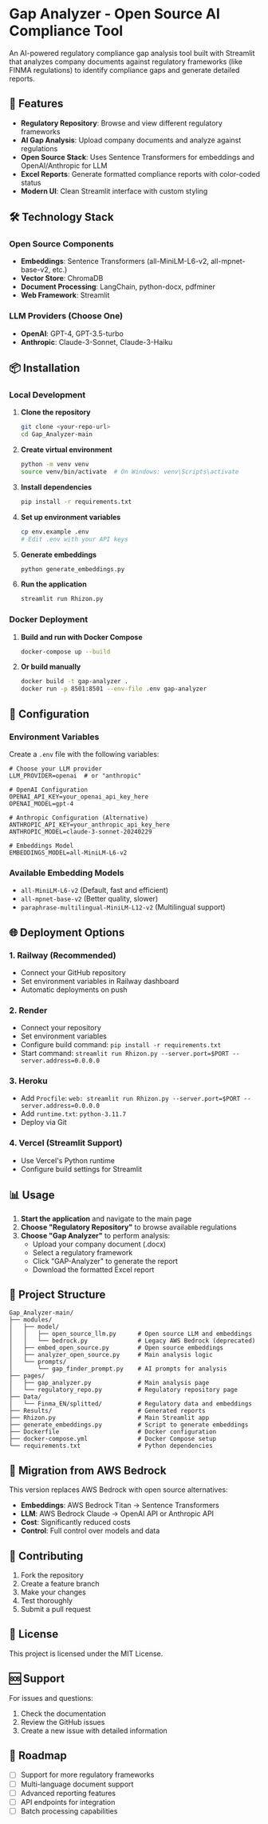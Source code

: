 # Gap Analyzer - Open Source AI Compliance Tool

An AI-powered regulatory compliance gap analysis tool built with Streamlit that analyzes company documents against regulatory frameworks (like FINMA regulations) to identify compliance gaps and generate detailed reports.

## 🚀 Features

- **Regulatory Repository**: Browse and view different regulatory frameworks
- **AI Gap Analysis**: Upload company documents and analyze against regulations
- **Open Source Stack**: Uses Sentence Transformers for embeddings and OpenAI/Anthropic for LLM
- **Excel Reports**: Generate formatted compliance reports with color-coded status
- **Modern UI**: Clean Streamlit interface with custom styling

## 🛠️ Technology Stack

### Open Source Components
- **Embeddings**: Sentence Transformers (all-MiniLM-L6-v2, all-mpnet-base-v2, etc.)
- **Vector Store**: ChromaDB
- **Document Processing**: LangChain, python-docx, pdfminer
- **Web Framework**: Streamlit

### LLM Providers (Choose One)
- **OpenAI**: GPT-4, GPT-3.5-turbo
- **Anthropic**: Claude-3-Sonnet, Claude-3-Haiku

## 📦 Installation

### Local Development

1. **Clone the repository**
   ```bash
   git clone <your-repo-url>
   cd Gap_Analyzer-main
   ```

2. **Create virtual environment**
   ```bash
   python -m venv venv
   source venv/bin/activate  # On Windows: venv\Scripts\activate
   ```

3. **Install dependencies**
   ```bash
   pip install -r requirements.txt
   ```

4. **Set up environment variables**
   ```bash
   cp env.example .env
   # Edit .env with your API keys
   ```

5. **Generate embeddings**
   ```bash
   python generate_embeddings.py
   ```

6. **Run the application**
   ```bash
   streamlit run Rhizon.py
   ```

### Docker Deployment

1. **Build and run with Docker Compose**
   ```bash
   docker-compose up --build
   ```

2. **Or build manually**
   ```bash
   docker build -t gap-analyzer .
   docker run -p 8501:8501 --env-file .env gap-analyzer
   ```

## 🔧 Configuration

### Environment Variables

Create a `.env` file with the following variables:

```env
# Choose your LLM provider
LLM_PROVIDER=openai  # or "anthropic"

# OpenAI Configuration
OPENAI_API_KEY=your_openai_api_key_here
OPENAI_MODEL=gpt-4

# Anthropic Configuration (Alternative)
ANTHROPIC_API_KEY=your_anthropic_api_key_here
ANTHROPIC_MODEL=claude-3-sonnet-20240229

# Embeddings Model
EMBEDDINGS_MODEL=all-MiniLM-L6-v2
```

### Available Embedding Models
- `all-MiniLM-L6-v2` (Default, fast and efficient)
- `all-mpnet-base-v2` (Better quality, slower)
- `paraphrase-multilingual-MiniLM-L12-v2` (Multilingual support)

## 🌐 Deployment Options

### 1. Railway (Recommended)
- Connect your GitHub repository
- Set environment variables in Railway dashboard
- Automatic deployments on push

### 2. Render
- Connect your repository
- Set environment variables
- Configure build command: `pip install -r requirements.txt`
- Start command: `streamlit run Rhizon.py --server.port=$PORT --server.address=0.0.0.0`

### 3. Heroku
- Add `Procfile`: `web: streamlit run Rhizon.py --server.port=$PORT --server.address=0.0.0.0`
- Add `runtime.txt`: `python-3.11.7`
- Deploy via Git

### 4. Vercel (Streamlit Support)
- Use Vercel's Python runtime
- Configure build settings for Streamlit

## 📊 Usage

1. **Start the application** and navigate to the main page
2. **Choose "Regulatory Repository"** to browse available regulations
3. **Choose "Gap Analyzer"** to perform analysis:
   - Upload your company document (.docx)
   - Select a regulatory framework
   - Click "GAP-Analyzer" to generate the report
   - Download the formatted Excel report

## 📁 Project Structure

```
Gap_Analyzer-main/
├── modules/
│   ├── model/
│   │   ├── open_source_llm.py      # Open source LLM and embeddings
│   │   └── bedrock.py              # Legacy AWS Bedrock (deprecated)
│   ├── embed_open_source.py        # Open source embeddings
│   ├── analyzer_open_source.py     # Main analysis logic
│   └── prompts/
│       └── gap_finder_prompt.py    # AI prompts for analysis
├── pages/
│   ├── gap_analyzer.py             # Main analysis page
│   └── regulatory_repo.py          # Regulatory repository page
├── Data/
│   └── Finma_EN/splitted/          # Regulatory data and embeddings
├── Results/                        # Generated reports
├── Rhizon.py                       # Main Streamlit app
├── generate_embeddings.py          # Script to generate embeddings
├── Dockerfile                      # Docker configuration
├── docker-compose.yml              # Docker Compose setup
└── requirements.txt                # Python dependencies
```

## 🔄 Migration from AWS Bedrock

This version replaces AWS Bedrock with open source alternatives:

- **Embeddings**: AWS Bedrock Titan → Sentence Transformers
- **LLM**: AWS Bedrock Claude → OpenAI API or Anthropic API
- **Cost**: Significantly reduced costs
- **Control**: Full control over models and data

## 🤝 Contributing

1. Fork the repository
2. Create a feature branch
3. Make your changes
4. Test thoroughly
5. Submit a pull request

## 📄 License

This project is licensed under the MIT License.

## 🆘 Support

For issues and questions:
1. Check the documentation
2. Review the GitHub issues
3. Create a new issue with detailed information

## 🎯 Roadmap

- [ ] Support for more regulatory frameworks
- [ ] Multi-language document support
- [ ] Advanced reporting features
- [ ] API endpoints for integration
- [ ] Batch processing capabilities
